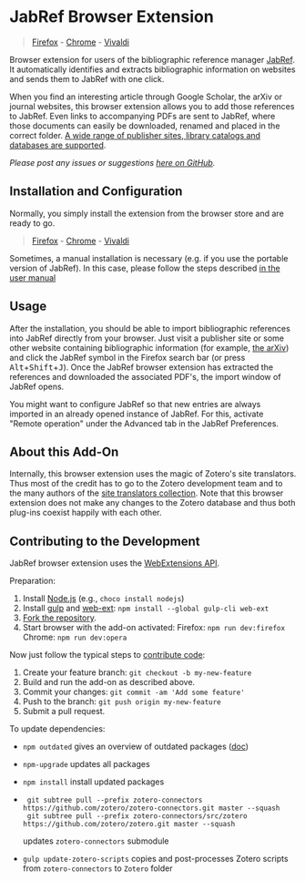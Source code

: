 # JabRef Browser Extension
> [Firefox](https://addons.mozilla.org/en-US/firefox/addon/jabfox?src=external-github) -  [Chrome](https://chrome.google.com/webstore/detail/jabref-browser-extension/bifehkofibaamoeaopjglfkddgkijdlh) - [Vivaldi](https://chrome.google.com/webstore/detail/jabref-browser-extension/bifehkofibaamoeaopjglfkddgkijdlh)

Browser extension for users of the bibliographic reference manager [JabRef](https://www.jabref.org/).
It automatically identifies and extracts bibliographic information on websites and sends them to JabRef with one click.

When you find an interesting article through Google Scholar, the arXiv or journal websites, this browser extension allows you to add those references to JabRef.
Even links to accompanying PDFs are sent to JabRef, where those documents can easily be downloaded, renamed and placed in the correct folder. 
[A wide range of publisher sites, library catalogs and databases are supported](https://www.zotero.org/support/translators).

_Please post any issues or suggestions [here on GitHub](https://github.com/JabRef/JabRef-Browser-Extension/issues)._

## Installation and Configuration
Normally, you simply install the extension from the browser store and are ready to go.
> [Firefox](https://addons.mozilla.org/en-US/firefox/addon/jabfox?src=external-github) -  [Chrome](https://chrome.google.com/webstore/detail/jabref-browser-extension/bifehkofibaamoeaopjglfkddgkijdlh) - [Vivaldi](https://chrome.google.com/webstore/detail/jabref-browser-extension/bifehkofibaamoeaopjglfkddgkijdlh)

Sometimes, a manual installation is necessary (e.g. if you use the portable version of JabRef). In this case, please follow the steps described [in the user manual](https://docs.jabref.org/import-export/import/jabref-browser-extension)

## Usage
After the installation, you should be able to import bibliographic references into JabRef directly from your browser.
Just visit a publisher site or some other website containing bibliographic information (for example, [the arXiv](http://arxiv.org/list/gr-qc/pastweek?skip=0&show=5)) and click the JabRef symbol in the Firefox search bar (or press <kbd>Alt</kbd>+<kbd>Shift</kbd>+<kbd>J</kbd>).
Once the JabRef browser extension has extracted the references and downloaded the associated PDF's, the import window of JabRef opens.

You might want to configure JabRef so that new entries are always imported in an already opened instance of JabRef.
For this, activate "Remote operation" under the Advanced tab in the JabRef Preferences.


## About this Add-On

Internally, this browser extension uses the magic of Zotero's site translators.
Thus most of the credit has to go to the Zotero development team and to the many authors of the [site translators collection](https://github.com/zotero/translators).
Note that this browser extension does not make any changes to the Zotero database and thus both plug-ins coexist happily with each other.

## Contributing to the Development

JabRef browser extension uses the [WebExtensions API](https://developer.mozilla.org/en-US/Add-ons/WebExtensions).

Preparation:
1. Install [Node.js](https://nodejs.org) (e.g., `choco install nodejs`)
2. Install [gulp](https://gulpjs.com/) and [web-ext](https://developer.mozilla.org/en-US/Add-ons/WebExtensions/Getting_started_with_web-ext): `npm install --global gulp-cli web-ext`
3. [Fork the repository](https://help.github.com/articles/fork-a-repo/).
4. Start browser with the add-on activated: 
   Firefox: `npm run dev:firefox`
   Chrome: `npm run dev:opera`

Now just follow the typical steps to [contribute code](https://guides.github.com/activities/contributing-to-open-source/#contributing):
1. Create your feature branch: `git checkout -b my-new-feature`
3. Build and run the add-on as described above.
3. Commit your changes: `git commit -am 'Add some feature'`
4. Push to the branch: `git push origin my-new-feature`
5. Submit a pull request.

To update dependencies:

 - `npm outdated` gives an overview of outdated packages ([doc](https://docs.npmjs.com/cli/outdated))
 - `npm-upgrade` updates all packages 
 - `npm install` install updated packages
 - 
   ```
    git subtree pull --prefix zotero-connectors https://github.com/zotero/zotero-connectors.git master --squash
    git subtree pull --prefix zotero-connectors/src/zotero https://github.com/zotero/zotero.git master --squash
   ```
   updates `zotero-connectors` submodule

 - `gulp update-zotero-scripts` copies and post-processes Zotero scripts from `zotero-connectors` to `Zotero` folder
